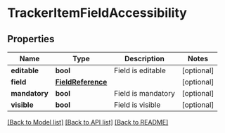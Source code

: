 # TrackerItemFieldAccessibility

## Properties
Name | Type | Description | Notes
------------ | ------------- | ------------- | -------------
**editable** | **bool** | Field is editable | [optional] 
**field** | [**FieldReference**](FieldReference.md) |  | [optional] 
**mandatory** | **bool** | Field is mandatory | [optional] 
**visible** | **bool** | Field is visible | [optional] 

[[Back to Model list]](../README.md#documentation-for-models) [[Back to API list]](../README.md#documentation-for-api-endpoints) [[Back to README]](../README.md)

